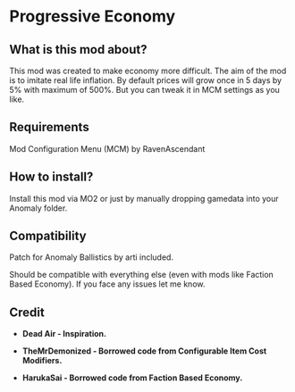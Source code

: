 # Progressive Economy

## What is this mod about?

This mod was created to make economy more difficult. The aim of the mod is to imitate real life inflation. By default prices will grow once in 5 days by 5% with maximum of 500%. But you can tweak it in MCM settings as you like.

## Requirements

Mod Configuration Menu (MCM) by RavenAscendant

## How to install?

Install this mod via MO2 or just by manually dropping gamedata into your Anomaly folder.

## Compatibility

Patch for Anomaly Ballistics by arti included.

Should be compatible with everything else (even with mods like Faction Based Economy). If you face any issues let me know.

## Credit

- **Dead Air - Inspiration.**

- **TheMrDemonized - Borrowed code from Configurable Item Cost Modifiers.**

- **HarukaSai - Borrowed code from Faction Based Economy.**
